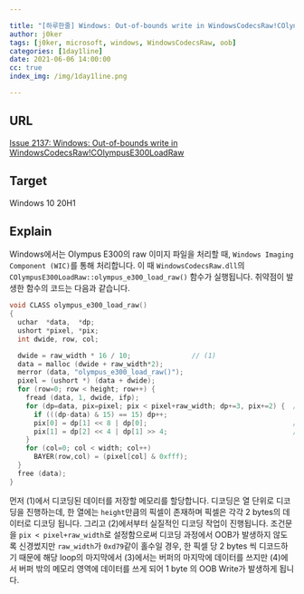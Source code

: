 ```yaml
---

title: "[하루한줄] Windows: Out-of-bounds write in WindowsCodecsRaw!COlympusE300LoadRaw"
author: j0ker
tags: [j0ker, microsoft, windows, WindowsCodecsRaw, oob]
categories: [1day1line]
date: 2021-06-06 14:00:00
cc: true
index_img: /img/1day1line.png

---
```




## URL

[Issue 2137: Windows: Out-of-bounds write in WindowsCodecsRaw!COlympusE300LoadRaw](https://bugs.chromium.org/p/project-zero/issues/detail?id=2137&q=&can=1&sort=-reported)



## **Target**

Windows 10 20H1



## **Explain**

Windows에서는 Olympus E300의 raw 이미지 파일을 처리할 때, `Windows Imaging Component (WIC)`를 통해 처리합니다. 이 때 `WindowsCodecsRaw.dll`의 `COlympusE300LoadRaw::olympus_e300_load_raw()` 함수가 실행됩니다. 취약점이 발생한 함수의 코드는 다음과 같습니다.

```c
void CLASS olympus_e300_load_raw()
{
  uchar  *data,  *dp;
  ushort *pixel, *pix;
  int dwide, row, col;

  dwide = raw_width * 16 / 10;               // (1)
  data = malloc (dwide + raw_width*2);
  merror (data, "olympus_e300_load_raw()");
  pixel = (ushort *) (data + dwide);
  for (row=0; row < height; row++) {
    fread (data, 1, dwide, ifp);
    for (dp=data, pix=pixel; pix < pixel+raw_width; dp+=3, pix+=2) {  //  (2)
      if (((dp-data) & 15) == 15) dp++;
      pix[0] = dp[1] << 8 | dp[0];                                    // (3)
      pix[1] = dp[2] << 4 | dp[1] >> 4;                               // (4)
    }
    for (col=0; col < width; col++)
      BAYER(row,col) = (pixel[col] & 0xfff);
  }
  free (data);
}
```

먼저 (1)에서 디코딩된 데이터를 저장할 메모리를 할당합니다. 디코딩은 열 단위로 디코딩을 진행하는데, 한 열에는 `height`만큼의 픽셀이 존재하며 픽셀은 각각 2 bytes의 데이터로 디코딩 됩니다. 그리고 (2)에서부터 실질적인 디코딩 작업이 진행됩니다. 조건문을 `pix < pixel+raw_width`로 설정함으로써 디코딩 과정에서 OOB가 발생하지 않도록 신경썼지만 `raw_width`가 `0xd79`같이 홀수일 경우, 한 픽셀 당 2 bytes 씩 디코드하기 때문에 해당 loop의 마지막에서 (3)에서는 버퍼의 마지막에 데이터를 쓰지만 (4)에서 버퍼 밖의 메모리 영역에 데이터를 쓰게 되어 1 byte 의 OOB Write가 발생하게 됩니다.